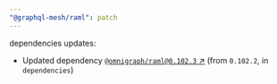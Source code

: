 ```yaml
---
"@graphql-mesh/raml": patch
---
```

dependencies updates:
  - Updated dependency [`@omnigraph/raml@0.102.3` ↗︎](https://www.npmjs.com/package/@omnigraph/raml/v/0.102.3) (from `0.102.2`, in `dependencies`)
